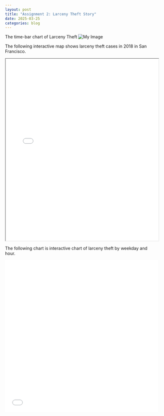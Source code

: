```yaml
---
layout: post
title: "Assignment 2: Larceny Theft Story"
date: 2025-03-25
categories: blog
---
```

The time-bar chart of Larceny Theft
![My Image](https://ndszt.github.io/yst.github.io/images/larceny_theft_per_year.png)

The following interactive map shows larceny theft cases in 2018 in San Francisco.
<iframe src="/yst.github.io/HTML/larceny_map_2018.html" width="100%" height="600"></iframe>

The following chart is interactive chart of larceny theft by weekday and hour.
<iframe src="/yst.github.io/HTML/larceny_theft_by_hour.html" width="100%" height="500"
        style="border:none; max-width: 900px; margin: 0 auto; display: block;"></iframe>
